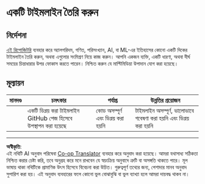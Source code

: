 <!--
CO_OP_TRANSLATOR_METADATA:
{
  "original_hash": "eb6e4d5afd1b21a57d2b9e6d0aac3969",
  "translation_date": "2025-08-29T21:33:44+00:00",
  "source_file": "1-Introduction/2-history-of-ML/assignment.md",
  "language_code": "bn"
}
-->
# একটি টাইমলাইন তৈরি করুন

## নির্দেশনা

[এই রিপোজিটরি](https://github.com/Digital-Humanities-Toolkit/timeline-builder) ব্যবহার করে অ্যালগরিদম, গণিত, পরিসংখ্যান, AI, বা ML-এর ইতিহাসের কোনো একটি দিকের টাইমলাইন তৈরি করুন, অথবা এগুলোর সংমিশ্রণ নিয়ে কাজ করুন। আপনি একজন ব্যক্তি, একটি ধারণা, অথবা দীর্ঘ সময়ের চিন্তাধারার উপর ফোকাস করতে পারেন। নিশ্চিত করুন যে মাল্টিমিডিয়া উপাদান যোগ করা হয়েছে।

## মূল্যায়ন

| মানদণ্ড | চমৎকার                                          | পর্যাপ্ত                                | উন্নতির প্রয়োজন                                                |
| -------- | ------------------------------------------------- | --------------------------------------- | ---------------------------------------------------------------- |
|          | একটি ডিপ্লয় করা টাইমলাইন GitHub পেজ হিসেবে উপস্থাপন করা হয়েছে | কোড অসম্পূর্ণ এবং ডিপ্লয় করা হয়নি | টাইমলাইন অসম্পূর্ণ, ভালোভাবে গবেষণা করা হয়নি এবং ডিপ্লয় করা হয়নি |

---

**অস্বীকৃতি**:  
এই নথিটি AI অনুবাদ পরিষেবা [Co-op Translator](https://github.com/Azure/co-op-translator) ব্যবহার করে অনুবাদ করা হয়েছে। আমরা যথাসাধ্য সঠিকতা নিশ্চিত করার চেষ্টা করি, তবে অনুগ্রহ করে মনে রাখবেন যে স্বয়ংক্রিয় অনুবাদে ত্রুটি বা অসঙ্গতি থাকতে পারে। মূল ভাষায় থাকা নথিটিকে প্রামাণিক উৎস হিসেবে বিবেচনা করা উচিত। গুরুত্বপূর্ণ তথ্যের জন্য, পেশাদার মানব অনুবাদ সুপারিশ করা হয়। এই অনুবাদ ব্যবহারের ফলে কোনো ভুল বোঝাবুঝি বা ভুল ব্যাখ্যা হলে আমরা দায়বদ্ধ থাকব না।